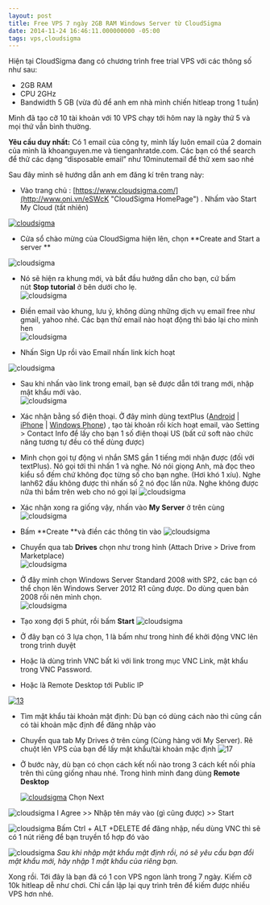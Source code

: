 ```yaml
---
layout: post
title: Free VPS 7 ngày 2GB RAM Windows Server từ CloudSigma
date: 2014-11-24 16:46:11.000000000 -05:00
tags: vps,cloudsigma
---
```


Hiện tại CloudSigma đang có chương trình free trial VPS với các thông số như sau:

- 2GB RAM
- CPU 2GHz
- Bandwidth 5 GB (vừa đủ để anh em nhà mình chiến hitleap trong 1 tuần)

Mình đã tạo cỡ 10 tài khoản với 10 VPS chạy tới hôm nay là ngày thứ 5 và mọi thứ vẫn bình thường.

**Yêu cầu duy nhất:** Có 1 email của công ty, mình lấy luôn email của 2 domain của mình là khoanguyen.me và tienganhratde.com. Các bạn có thể search để thử các dạng “disposable email” như 10minutemail để thử xem sao nhé

Sau đây mình sẽ hướng dẫn anh em đăng kí trên trang này:

- Vào trang chủ : [https://www.cloudsigma.com/](http://www.oni.vn/eSWcK "CloudSigma HomePage") . Nhấm vào Start My Cloud (tất nhiên)

[![cloudsigma](http://thangngoc89.github.io/assets/article_images/2015/01/1_fmxsy8.jpg)](http://res.cloudinary.com/khoanguyen/image/upload/v1420479682/1_fmxsy8.jpg)

- Cửa sổ chào mừng của CloudSigma hiện lên, chọn **Create and Start a server **

![cloudsigma](/content/images/2015/01/cloudsigma.jpg)
 

- Nó sẽ hiện ra khung mới, và bắt đầu hướng dẫn cho bạn, cứ bấm nút **Stop tutorial** ở bên dưới cho lẹ.  
![cloudsigma](/content/images/2015/01/cloudsigma2.jpg)
- Điền email vào khung, lưu ý, không dùng những dịch vụ email free như gmail, yahoo nhé. Các bạn thử email nào hoạt động thì báo lại cho mình hen  
![cloudsigma](/content/images/2015/01/cloudsigma4.jpg)

- Nhấn Sign Up rồi vào Email nhấn link kích hoạt

![cloudsigma](/content/images/2015/01/cloudsigma5.jpg)

- Sau khi nhấn vào link trong email, bạn sẽ được dẫn tới trang mới, nhập mật khẩu mới vào.  
![cloudsigma](/content/images/2015/01/cloudsigma6.jpg)
- Xác nhận bằng số điện thoại. Ở đây mình dùng textPlus ([Android](http://www.oni.vn/9hERb) | [iPhone](http://www.oni.vn/G2gK2) | [Windows Phone](http://www.oni.vn/xZw0S)) , tạo tài khoản rồi kích hoạt email, vào Setting > Contact Info để lấy cho bạn 1 số điện thoại US (bất cứ soft nào chức năng tương tự đều có thể dùng được)
- Mình chọn gọi tự động vì nhắn SMS gần 1 tiếng mới nhận được (đối với textPlus). Nó gọi tới thì nhấn 1 và nghe. Nó nói giọng Anh, mà đọc theo kiểu sồ đếm chứ không đọc từng số cho bạn nghe. (Hơi khó 1 xíu). Nghe lanh62 đầu không được thì nhấn số 2 nó đọc lần nữa. Nghe không được nữa thì bầm trên web cho nó gọi lại
![cloudsigma](/content/images/2015/01/cloudsigma7.jpg)

- Xác nhận xong ra giống vậy, nhấn vào **My Server** ở trên cùng
![cloudsigma](http://res.cloudinary.com/khoanguyen/image/upload/v1420479551/8_m2tcyj.jpg)
- Bấm **Create **và điền các thông tin vào
![cloudsigma](/content/images/2015/01/cloudsigma10.jpg)
- Chuyển qua tab **Drives** chọn như trong hình (Attach Drive > Drive from Marketplace)  
![cloudsigma](/content/images/2015/01/cloudsigma11.jpg)
- Ở đây mình chọn Windows Server Standard 2008 with SP2, các bạn có thể chọn lên Windows Server 2012 R1 cũng được. Do dùng quen bản 2008 rồi nên mình chọn.  
![cloudsigma](/content/images/2015/01/cloudsigma12.jpg)
- Tạo xong đợi 5 phút, rồi bấm **Start**
![cloudsigma](/content/images/2015/01/cloudsigma13.jpg)
- Ở đây bạn có 3 lựa chọn, 1 là bấm như trong hình để khởi động VNC lên trong trình duyệt
- Hoặc là dùng trình VNC bất kì với link trong mục VNC Link, mật khẩu trong VNC Password.
- Hoặc là Remote Desktop tới Public IP

[![13](http://thangngoc89.github.io/assets/article_images/2015/01/131_cr07m9.jpg)](http://thangngoc89.github.io/assets/article_images/2015/01/131_cr07m9.jpg)

- Tìm mật khẩu tài khoản mật định: Dù bạn có dùng cách nào thì cũng cần có tài khoản mặc định để đăng nhập vào

- Chuyển qua tab My Drives ở trên cùng (Cùng hàng với My Server). Rê chuột lên VPS của bạn để lấy mật khẩu/tài khoản mặc định ![17](http://thangngoc89.github.io/assets/article_images/2015/01/171_uj8tkb.jpg)

- Ở bước này, dù bạn có chọn cách kết nối nào trong 3 cách kết nối phía trên thì cũng giống nhau nhé. Trong hình mình đang dùng **Remote Desktop**<div class="wp-caption aligncenter" id="attachment_204" style="width: 696px">[![cloudsigma](http://thangngoc89.github.io/assets/article_images/2015/01/14_cg0qej.jpg)](http://thangngoc89.github.io/assets/article_images/2015/01/14_cg0qej.jpg)
Chọn Next

![cloudsigma](http://thangngoc89.github.io/assets/article_images/2015/01/15_m12czg.jpg)
I Agree >> Nhập tên máy vào (gì cũng được) >> Start

![cloudsigma](http://res.cloudinary.com/khoanguyen/image/upload/v1420479397/16_u89fzz.jpg)
Bấm Ctrl + ALT +DELETE để đăng nhập, nếu dùng VNC thì sẽ có 1 nút riêng để bạn truyền tổ hợp đó vào


![cloudsigma](/content/images/2015/01/cloudsigma9.jpg)
*Sau khi nhập mật khẩu mật định rồi, nó sẽ yêu cầu bạn đổi mật khẩu mới, hãy nhập 1 mật khẩu của riêng bạn.*


Xong rồi. Tới đây là bạn đã có 1 con VPS ngon lành trong 7 ngày. Kiếm cỡ 10k hitleap dễ như chơi. Chỉ cần lập lại quy trình trên để kiếm được nhiều VPS hơn nhé.

 


